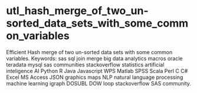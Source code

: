 # utl_hash_merge_of_two_un-sorted_data_sets_with_some_common_variables
Efficient Hash merge of two un-sorted data sets with some common variables.  Keywords: sas sql join merge big data analytics macros oracle teradata mysql sas communities stackoverflow statistics artificial inteligence AI Python R Java Javascript WPS Matlab SPSS Scala Perl C C# Excel MS Access JSON graphics maps NLP natural language processing machine learning igraph DOSUBL DOW loop stackoverflow SAS community.
